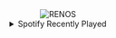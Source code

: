 <div align="center">
<picture>
    <source media="(prefers-color-scheme: dark)" srcset="https://i.ibb.co/4RyrCqvL/output-gif.gif">
    <source media="(prefers-color-scheme: light)" srcset="https://i.ibb.co/4RyrCqvL/output-gif.gif">
    <img alt="RENOS" src="https://i.ibb.co/4RyrCqvL/output-gif.gif">
</picture>
<details>
<summary>Spotify Recently Played</summary>
<img src="https://spotify-recently-played-readme.vercel.app/api?user=31d6d6zerc5ct6kck32na2ozsqf4&unique=1&width=400" alt="Spotify" />
</details>
</div>

<!-- Image deletion URL: https://ibb.co/PGpHJLXy/cf41ed5b440260e1c2ad0c9b4af7b702 -->